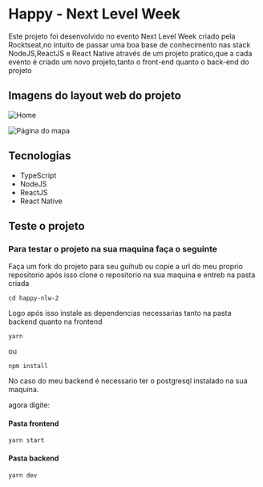 # Happy - Next Level Week

Este projeto foi desenvolvido no evento Next Level Week criado pela Rocktseat,no intuito de passar uma boa base de conhecimento nas stack NodeJS,ReactJS e React Native através de um projeto pratico,que a cada evento é criado um novo projeto,tanto o front-end quanto o back-end do projeto

## Imagens do layout web do projeto

![Home](https://user-images.githubusercontent.com/51785898/95791552-01e17280-0cb8-11eb-965b-64b68ecff02c.png)

![Página do mapa](https://user-images.githubusercontent.com/51785898/95792350-b92ab900-0cb9-11eb-80f2-455c3c8a4c83.png)

## Tecnologias

* TypeScript
* NodeJS
* ReactJS
* React Native

## Teste o projeto

### Para testar o projeto na sua maquina faça o seguinte

Faça um fork do projeto para seu guihub ou copie a url do meu proprio repositorio
após isso clone o repositorio na sua maquina e entreb na pasta criada

```
cd happy-nlw-2
```
 Logo após isso instale as dependencias necessarias tanto na pasta backend quanto na frontend

 ```
yarn
 ```

ou

```
npm install
```

No caso do meu backend é necessario ter o postgresql instalado na sua maquina.

agora digite:

#### Pasta frontend

```
yarn start
```

#### Pasta backend

```
yarn dev
```




